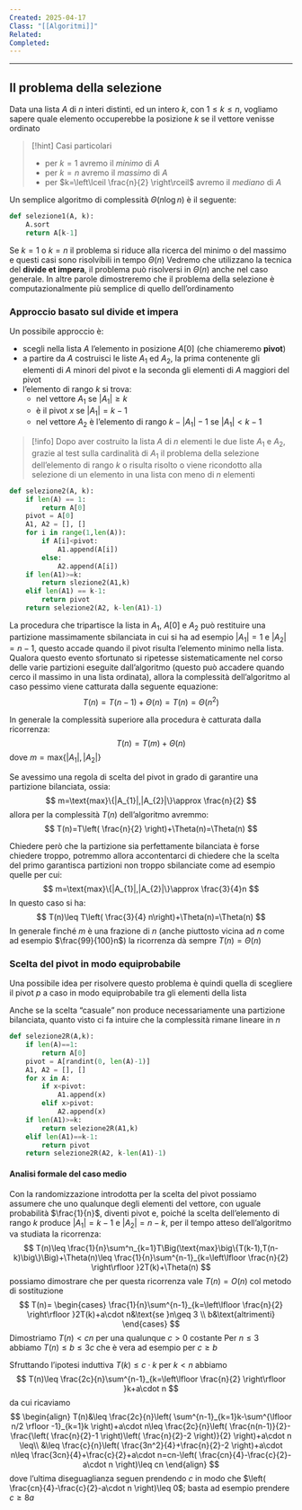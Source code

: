 ```yaml
---
Created: 2025-04-17
Class: "[[Algoritmi]]"
Related: 
Completed:
---
```

---
## Il problema della selezione
Data una lista $A$ di $n$ interi distinti, ed un intero $k$, con $1\leq k\leq n$, vogliamo sapere quale elemento occuperebbe la posizione $k$ se il vettore venisse ordinato

>[!hint] Casi particolari
>- per $k=1$ avremo il *minimo* di $A$
>- per $k=n$ avremo il *massimo* di $A$
>- per $k=\left\lceil  \frac{n}{2}  \right\rceil$ avremo il *mediano* di $A$

Un semplice algoritmo di complessità $\Theta (n\log n)$ è il seguente:
```python
def selezione1(A, k):
	A.sort
	return A[k-1]
```

Se $k=1$ o $k=n$ il problema si riduce alla ricerca del minimo o del massimo e questi casi sono risolvibili in tempo $\Theta(n)$
Vedremo che utilizzano la tecnica del **divide et impera**, il problema può risolversi in $\Theta(n)$ anche nel caso generale. In altre parole dimostreremo che il problema della selezione è computazionalmente più semplice di quello dell’ordinamento

### Approccio basato sul divide et impera
Un possibile approccio è:
- scegli nella lista $A$ l’elemento in posizione $A[0]$ (che chiameremo **pivot**)
- a partire da $A$ costruisci le liste $A_{1}$ ed $A_{2}$, la prima contenente gli elementi di $A$ minori del pivot e la seconda gli elementi di $A$ maggiori del pivot
- l’elemento di rango $k$ si trova:
	- nel vettore $A_{1}$ se $| A_{1}|\geq k$
	- è il pivot $x$ se $| A_{1}|=k-1$
	- nel vettore $A_{2}$ è l’elemento di rango $k-|A_{1}|-1$ se $|A_{1}|<k-1$

>[!info]
>Dopo aver costruito la lista $A$ di $n$ elementi le due liste $A_{1}$ e $A_{2}$, grazie al test sulla cardinalità di $A_{1}$ il problema della selezione dell’elemento di rango $k$ o risulta risolto o viene ricondotto alla selezione di un elemento in una lista con meno di $n$ elementi

```python
def selezione2(A, k):
	if len(A) == 1:
		return A[0]
	pivot = A[0]
	A1, A2 = [], []
	for i in range(1,len(A)):
		if A[i]<pivot:
			A1.append(A[i])
		else:
			A2.append(A[i])
	if len(A1)>=k:
		return slezione2(A1,k)
	elif len(A1) == k-1:
		return pivot
	return selezione2(A2, k-len(A1)-1)
```

La procedura che tripartisce la lista in $A_{1}$, $A[0]$ e $A_{2}$ può restituire una partizione massimamente sbilanciata in cui si ha ad esempio $|A_{1}|=1$ e $|A_{2}|=n-1$, questo accade quando il pivot risulta l’elemento minimo nella lista.
Qualora questo evento sfortunato si ripetesse sistematicamente nel corso delle varie partizioni eseguite dall’algoritmo (questo può accadere quando cerco il massimo in una lista ordinata), allora la complessità dell’algoritmo al caso pessimo viene catturata dalla seguente equazione:
$$
T(n)=T(n-1)+\Theta(n)=T(n)=\Theta(n^2)
$$

In generale la complessità superiore alla procedura è catturata dalla ricorrenza:
$$
T(n)=T(m)+\Theta(n)
$$
dove $m=\text{max}\{|A_{1}|,|A_{2}|\}$

Se avessimo una regola di scelta del pivot in grado di garantire una partizione bilanciata, ossia:
$$
m=\text{max}\{|A_{1}|,|A_{2}|\}\approx \frac{n}{2}
$$
allora per la complessità $T(n)$ dell’algoritmo avremmo:
$$
T(n)=T\left( \frac{n}{2} \right)+\Theta(n)=\Theta(n)
$$

Chiedere però che la partizione sia perfettamente bilanciata è forse chiedere troppo, potremmo allora accontentarci di chiedere che la scelta del primo garantisca partizioni non troppo sbilanciate come ad esempio quelle per cui:
$$
m=\text{max}\{|A_{1}|,|A_{2}|\}\approx \frac{3}{4}n
$$
In questo caso si ha:
$$
T(n)\leq T\left( \frac{3}{4} n\right)+\Theta(n)=\Theta(n)
$$
In generale finché $m$ è una frazione di $n$ (anche piuttosto vicina ad $n$ come ad esempio $\frac{99}{100}n$) la ricorrenza dà sempre $T(n)=\Theta(n)$

### Scelta del pivot in modo equiprobabile
Una possibile idea per risolvere questo problema è quindi quella di scegliere il pivot $p$ a caso in modo equiprobabile tra gli elementi della lista

Anche se la scelta “casuale” non produce necessariamente una partizione bilanciata, quanto visto ci fa intuire che la complessità rimane lineare in $n$

```python
def selezione2R(A,k):
	if len(A)==1:
		return A[0]
	pivot = A[randint(0, len(A)-1)]
	A1, A2 = [], []
	for x in A:
		if x<pivot:
			A1.append(x)
		elif x>pivot:
			A2.append(x)
	if len(A1)>=k:
		return selezione2R(A1,k)
	elif len(A1)==k-1:
		return pivot
	return selezione2R(A2, k-len(A1)-1)
```

#### Analisi formale del caso medio
Con la randomizzazione introdotta per la scelta del pivot possiamo assumere che uno qualunque degli elementi del vettore, con uguale probabilità $\frac{1}{n}$, diventi pivot e, poiché la scelta dell’elemento di rango $k$ produce $|A_{1}|=k-1$ e $|A_{2}|=n-k$, per il tempo atteso dell’algoritmo va studiata la ricorrenza:
$$
T(n)\leq \frac{1}{n}\sum^n_{k=1}T\Big(\text{max}\big\{T(k-1),T(n-k)\big\}\Big)+\Theta(n)\leq \frac{1}{n}\sum^{n-1}_{k=\left\lfloor  \frac{n}{2}  \right\rfloor }2T(k)+\Theta(n)
$$
possiamo dimostrare che per questa ricorrenza vale $T(n)=O(n)$ col metodo di sostituzione
$$
T(n)=
\begin{cases}
\frac{1}{n}\sum^{n-1}_{k=\left\lfloor  \frac{n}{2}  \right\rfloor }2T(k)+a\cdot n&\text{se }n\geq 3 \\
b&\text{altrimenti}
\end{cases}
$$
Dimostriamo $T(n)<cn$ per una qualunque $c>0$ costante
Per $n\leq 3$ abbiamo $T(n)\leq b\leq 3c$ che è vera ad esempio per $c\geq b$

Sfruttando l’ipotesi induttiva $T(k)\leq c\cdot k$ per $k<n$ abbiamo
$$
T(n)\leq \frac{2c}{n}\sum^{n-1}_{k=\left\lfloor  \frac{n}{2}  \right\rfloor }k+a\cdot n
$$
da cui ricaviamo
$$
\begin{align}
T(n)&\leq \frac{2c}{n}\left( \sum^{n-1}_{k=1}k-\sum^{\lfloor n/2 \rfloor -1}_{k=1}k \right)+a\cdot n\leq \frac{2c}{n}\left( \frac{n(n-1)}{2}-\frac{\left( \frac{n}{2}-1 \right)\left( \frac{n}{2}-2 \right)}{2} \right)+a\cdot n \leq\\
&\leq \frac{c}{n}\left( \frac{3n^2}{4}+\frac{n}{2}-2 \right)+a\cdot n\leq \frac{3cn}{4}+\frac{c}{2}+a\cdot n=cn-\left( \frac{cn}{4}-\frac{c}{2}-a\cdot n \right)\leq cn
\end{align}
$$
dove l’ultima diseguaglianza seguen prendendo $c$ in modo che $\left( \frac{cn}{4}-\frac{c}{2}-a\cdot n \right)\leq 0$; basta ad esempio prendere $c\geq 8a$
